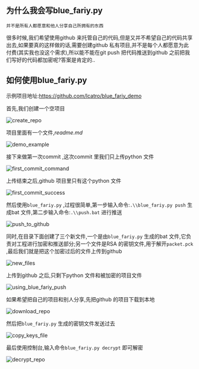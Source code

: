 
## 为什么我会写blue_fariy.py

  `并不是所有人都愿意和他人分享自己所拥有的东西`<br/>
  
  很多时候,我们希望使用github 来托管自己的代码,但是又并不希望自己的代码共享出去,如果要真的这样做的话,需要创建github 私有项目,并不是每个人都愿意为此付费(其实我也没这个需求),所以能不能在git push 把代码推送到github 之前把我们写好的代码都加密呢?答案是肯定的..<br/>


## 如何使用blue_fariy.py

  示例项目地址:https://github.com/lcatro/blue_fariy_demo<br/>

  首先,我们创建一个空项目<br/>

![create_repo](https://raw.githubusercontent.com/lcatro/blue_fariy/master/demo_picture/create_repo.png)<br/>

  项目里面有一个文件,*readme.md* <br/>

![demo_example](https://raw.githubusercontent.com/lcatro/blue_fariy/master/demo_picture/demo_example.png)<br/>

  接下来做第一次commit ,这次commit 里我们只上传python 文件<br/>

![first_commit_command](https://raw.githubusercontent.com/lcatro/blue_fariy/master/demo_picture/first_commit_command.png)<br/>

  上传结束之后,github 项目里只有这个python 文件<br/>

![first_commit_success](https://raw.githubusercontent.com/lcatro/blue_fariy/master/demo_picture/first_commit_success.png)<br/>

  然后使用`blue_fariy.py` ,过程很简单,第一步输入命令:`.\\blue_fariy.py push` 生成bat 文件,第二步输入命令:`.\\push.bat` 进行推送<br/>
  
![push_to_github](https://raw.githubusercontent.com/lcatro/blue_fariy/master/demo_picture/push_to_github.png)<br/>

  同时,在目录下面创建了三个新文件,一个是由`blue_fariy.py` 生成的bat 文件,它负责对工程进行加密和推送部分;另一个文件是RSA 的密钥文件,用于解开`packet.pck` ,最后我们就是把这个加密过后的文件上传到github <br/>

![new_files](https://raw.githubusercontent.com/lcatro/blue_fariy/master/demo_picture/new_files.png)<br/>

  上传到github 之后,只剩下python 文件和被加密的项目文件<br/>
  
![using_blue_fariy_push](https://raw.githubusercontent.com/lcatro/blue_fariy/master/demo_picture/using_blue_fariy_push.png)<br/>

  如果希望把自己的项目和别人分享,先把github 的项目下载到本地<br/>
  
![download_repo](https://raw.githubusercontent.com/lcatro/blue_fariy/master/demo_picture/download_repo.png)<br/>

  然后把`blue_fariy.py` 生成的密钥文件发送过去<br/>
  
![copy_keys_file](https://raw.githubusercontent.com/lcatro/blue_fariy/master/demo_picture/copy_keys_file.png)<br/>

  最后使用控制台,输入命令`blue_fariy.py decrypt` 即可解密<br/>
  
![decrypt_repo](https://raw.githubusercontent.com/lcatro/blue_fariy/master/demo_picture/decrypt_repo.png)<br/>
